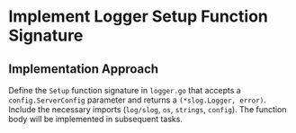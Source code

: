 # Implement Logger Setup Function Signature

## Implementation Approach
Define the `Setup` function signature in `logger.go` that accepts a `config.ServerConfig` parameter and returns a `(*slog.Logger, error)`. Include the necessary imports (`log/slog`, `os`, `strings`, `config`). The function body will be implemented in subsequent tasks.
